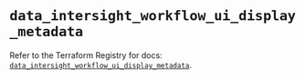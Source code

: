 # `data_intersight_workflow_ui_display_metadata`

Refer to the Terraform Registry for docs: [`data_intersight_workflow_ui_display_metadata`](https://registry.terraform.io/providers/ciscodevnet/intersight/1.0.71/docs/data-sources/workflow_ui_display_metadata).
